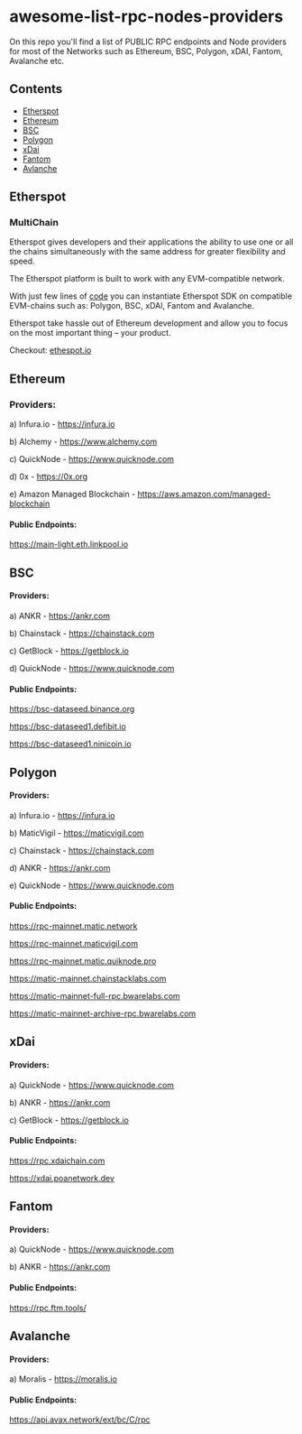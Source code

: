 # awesome-list-rpc-nodes-providers

On this repo you'll find a list of PUBLIC RPC endpoints and Node providers for most of the Networks such as Ethereum, BSC, Polygon, xDAI, Fantom, Avalanche etc.

## Contents

- [Etherspot](#etherspot)
- [Ethereum](#ethereum)
- [BSC](#bsc)
- [Polygon](#polygon)
- [xDai](#xdai)
- [Fantom](#fantom)
- [Avlanche](#avalanche)


## Etherspot

### MultiChain

Etherspot gives developers and their applications the ability to use one or all the chains simultaneously with the same address for greater flexibility and speed.

The Etherspot platform is built to
work with any EVM-compatible network.

With just few lines of [code](https://docs.etherspot.dev/getting-started/supported-ethereum-chains) you can instantiate Etherspot SDK on compatible EVM-chains such as: Polygon, BSC, xDAI, Fantom and Avalanche.

Etherspot take hassle out of Ethereum development and allow you to focus on the most important thing – your product.


Checkout: [ethespot.io](https://etherspot.io/)


## Ethereum

### Providers:

a) Infura.io - https://infura.io

b) Alchemy - https://www.alchemy.com

c) QuickNode - https://www.quicknode.com

d) 0x - https://0x.org

e) Amazon Managed Blockchain - https://aws.amazon.com/managed-blockchain


#### Public Endpoints:

https://main-light.eth.linkpool.io

## BSC

#### Providers:

a) ANKR - https://ankr.com

b) Chainstack - https://chainstack.com

c) GetBlock - https://getblock.io

d) QuickNode - https://www.quicknode.com

#### Public Endpoints:

https://bsc-dataseed.binance.org

https://bsc-dataseed1.defibit.io

https://bsc-dataseed1.ninicoin.io

## Polygon

#### Providers:

a) Infura.io - https://infura.io

b) MaticVigil - https://maticvigil.com

c) Chainstack - https://chainstack.com

d) ANKR - https://ankr.com

e) QuickNode - https://www.quicknode.com

#### Public Endpoints:
https://rpc-mainnet.matic.network

https://rpc-mainnet.maticvigil.com

https://rpc-mainnet.matic.quiknode.pro

https://matic-mainnet.chainstacklabs.com 

https://matic-mainnet-full-rpc.bwarelabs.com

https://matic-mainnet-archive-rpc.bwarelabs.com

## xDai

#### Providers:

a) QuickNode - https://www.quicknode.com

b) ANKR - https://ankr.com

c) GetBlock - https://getblock.io


#### Public Endpoints:

https://rpc.xdaichain.com

https://xdai.poanetwork.dev


## Fantom

#### Providers:

a) QuickNode - https://www.quicknode.com

b) ANKR - https://ankr.com


#### Public Endpoints:

https://rpc.ftm.tools/


## Avalanche

#### Providers:

a) Moralis - https://moralis.io

#### Public Endpoints:

https://api.avax.network/ext/bc/C/rpc


